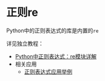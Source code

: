 # 正则re

Python中的正则表达式的库是内置的`re`

详见独立教程：

* [Python中正则表达式：re模块详解](https://book.crifan.com/books/python_regex_re_intro/website/)
* 相关应用
  * [正则表达式应用举例](https://book.crifan.com/books/regex_usage_examples/website/)
